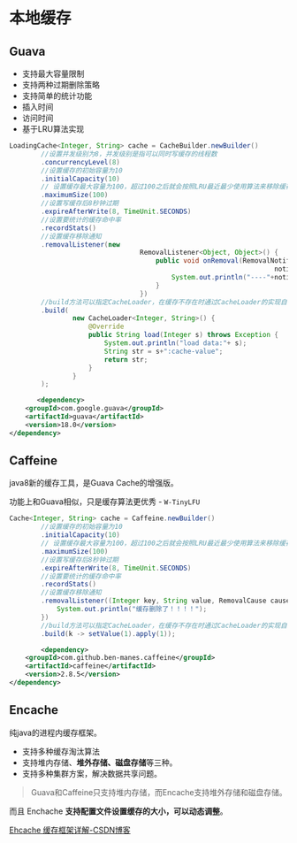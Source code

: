 # 本地缓存

## Guava

- 支持最大容量限制
- 支持两种过期删除策略
- 支持简单的统计功能
- 插入时间
- 访问时间
- 基于LRU算法实现

```java
LoadingCache<Integer, String> cache = CacheBuilder.newBuilder()
        //设置并发级别为8，并发级别是指可以同时写缓存的线程数
        .concurrencyLevel(8)
        //设置缓存的初始容量为10
        .initialCapacity(10)
        // 设置缓存最大容量为100，超过100之后就会按照LRU最近最少使用算法来移除缓存
        .maximumSize(100)
        //设置写缓存后8秒钟过期
        .expireAfterWrite(8, TimeUnit.SECONDS)
        //设置要统计的缓存命中率
        .recordStats()
        //设置缓存移除通知
        .removalListener(new
                                 RemovalListener<Object, Object>() {
                                     public void onRemoval(RemovalNotification<Object, Object>
                                                                   notification) {
                                         System.out.println("----"+notification.getKey() + ":" + notification.getCause());
                                     }
                                 })
        //build方法可以指定CacheLoader，在缓存不存在时通过CacheLoader的实现自动加载缓存
        .build(
                new CacheLoader<Integer, String>() {
                    @Override
                    public String load(Integer s) throws Exception {
                        System.out.println("load data:"+ s);
                        String str = s+":cache-value";
                        return str;
                    }
                }
        );

```

```xml
       <dependency>
    <groupId>com.google.guava</groupId>
    <artifactId>guava</artifactId>
    <version>18.0</version>
</dependency>

```

## Caffeine

java8新的缓存工具，是Guava Cache的增强版。

功能上和Guava相似，只是缓存算法更优秀 - `W-TinyLFU`

```java
Cache<Integer, String> cache = Caffeine.newBuilder()
        //设置缓存的初始容量为10
        .initialCapacity(10)
        // 设置缓存最大容量为100，超过100之后就会按照LRU最近最少使用算法来移除缓存
        .maximumSize(100)
        //设置写缓存后8秒钟过期
        .expireAfterWrite(8, TimeUnit.SECONDS)
        //设置要统计的缓存命中率
        .recordStats()
        //设置缓存移除通知
        .removalListener((Integer key, String value, RemovalCause cause) -> {
            System.out.println("缓存删除了！！！！");
        })
        //build方法可以指定CacheLoader，在缓存不存在时通过CacheLoader的实现自动加载缓存
        .build(k -> setValue(1).apply(1));

```

```xml
        <dependency>
    <groupId>com.github.ben-manes.caffeine</groupId>
    <artifactId>caffeine</artifactId>
    <version>2.8.5</version>
</dependency>

```

## Encache

纯java的进程内缓存框架。

- 支持多种缓存淘汰算法
- 支持堆内存储、**堆外存储、磁盘存储**等三种。
- 支持多种集群方案，解决数据共享问题。

> Guava和Caffeine只支持堆内存储，而Encache支持堆外存储和磁盘存储。
>

而且 Enchache **支持配置文件设置缓存的大小，可以动态调整**。

[Ehcache 缓存框架详解-CSDN博客](https://blog.csdn.net/u012581020/article/details/130890055)